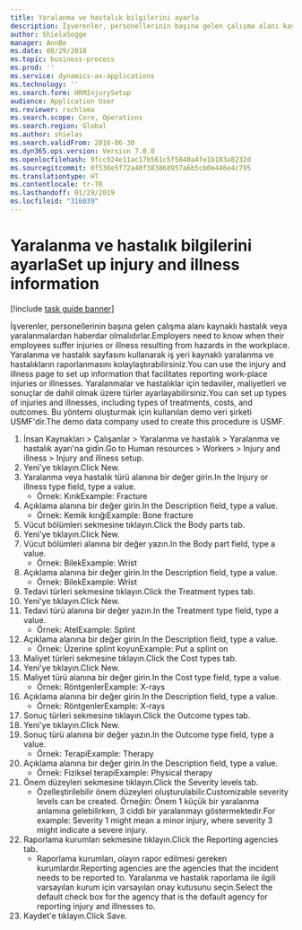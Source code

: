 ```yaml
---
title: Yaralanma ve hastalık bilgilerini ayarla
description: İşverenler, personellerinin başına gelen çalışma alanı kaynaklı hastalık veya yaralanmalardan haberdar olmalıdırlar.
author: ShielaSogge
manager: AnnBe
ms.date: 08/29/2018
ms.topic: business-process
ms.prod: ''
ms.service: dynamics-ax-applications
ms.technology: ''
ms.search.form: HRMInjurySetup
audience: Application User
ms.reviewer: rschloma
ms.search.scope: Core, Operations
ms.search.region: Global
ms.author: shielas
ms.search.validFrom: 2016-06-30
ms.dyn365.ops.version: Version 7.0.0
ms.openlocfilehash: 9fcc924e11ac17b561c5f5840a4fe1b183a8232d
ms.sourcegitcommit: 0f530e5f72a40f383868957a6b5cb0e446e4c795
ms.translationtype: HT
ms.contentlocale: tr-TR
ms.lasthandoff: 01/29/2019
ms.locfileid: "316039"
---
```

# <a name="set-up-injury-and-illness-information"></a><span data-ttu-id="1411f-103">Yaralanma ve hastalık bilgilerini ayarla</span><span class="sxs-lookup"><span data-stu-id="1411f-103">Set up injury and illness information</span></span>

[!include [task guide banner](../../includes/task-guide-banner.md)]

<span data-ttu-id="1411f-104">İşverenler, personellerinin başına gelen çalışma alanı kaynaklı hastalık veya yaralanmalardan haberdar olmalıdırlar.</span><span class="sxs-lookup"><span data-stu-id="1411f-104">Employers need to know when their employees suffer injuries or illness resulting from hazards in the workplace.</span></span> <span data-ttu-id="1411f-105">Yaralanma ve hastalık sayfasını kullanarak iş yeri kaynaklı yaralanma ve hastalıkların raporlanmasını kolaylaştırabilirsiniz.</span><span class="sxs-lookup"><span data-stu-id="1411f-105">You can use the injury and illness page to set up information that facilitates reporting work-place injuries or illnesses.</span></span> <span data-ttu-id="1411f-106">Yaralanmalar ve hastalıklar için tedaviler, maliyetleri ve sonuçlar de dahil olmak üzere türler ayarlayabilirsiniz.</span><span class="sxs-lookup"><span data-stu-id="1411f-106">You can set up types of injuries and illnesses, including types of treatments, costs, and outcomes.</span></span> <span data-ttu-id="1411f-107">Bu yöntemi oluşturmak için kullanılan demo veri şirketi USMF'dir.</span><span class="sxs-lookup"><span data-stu-id="1411f-107">The demo data company used to create this procedure is USMF.</span></span>

1. <span data-ttu-id="1411f-108">İnsan Kaynakları > Çalışanlar > Yaralanma ve hastalık > Yaralanma ve hastalık ayarı'na gidin.</span><span class="sxs-lookup"><span data-stu-id="1411f-108">Go to Human resources > Workers > Injury and illness > Injury and illness setup.</span></span>
2. <span data-ttu-id="1411f-109">Yeni'ye tıklayın.</span><span class="sxs-lookup"><span data-stu-id="1411f-109">Click New.</span></span>
3. <span data-ttu-id="1411f-110">Yaralanma veya hastalık türü alanına bir değer girin.</span><span class="sxs-lookup"><span data-stu-id="1411f-110">In the Injury or illness type field, type a value.</span></span>
    * <span data-ttu-id="1411f-111">Örnek: Kırık</span><span class="sxs-lookup"><span data-stu-id="1411f-111">Example: Fracture</span></span>  
4. <span data-ttu-id="1411f-112">Açıklama alanına bir değer girin.</span><span class="sxs-lookup"><span data-stu-id="1411f-112">In the Description field, type a value.</span></span>
    * <span data-ttu-id="1411f-113">Örnek: Kemik kırığı</span><span class="sxs-lookup"><span data-stu-id="1411f-113">Example: Bone fracture</span></span>  
5. <span data-ttu-id="1411f-114">Vücut bölümleri sekmesine tıklayın.</span><span class="sxs-lookup"><span data-stu-id="1411f-114">Click the Body parts tab.</span></span>
6. <span data-ttu-id="1411f-115">Yeni'ye tıklayın.</span><span class="sxs-lookup"><span data-stu-id="1411f-115">Click New.</span></span>
7. <span data-ttu-id="1411f-116">Vücut bölümleri alanına bir değer yazın.</span><span class="sxs-lookup"><span data-stu-id="1411f-116">In the Body part field, type a value.</span></span>
    * <span data-ttu-id="1411f-117">Örnek: Bilek</span><span class="sxs-lookup"><span data-stu-id="1411f-117">Example: Wrist</span></span>  
8. <span data-ttu-id="1411f-118">Açıklama alanına bir değer girin.</span><span class="sxs-lookup"><span data-stu-id="1411f-118">In the Description field, type a value.</span></span>
    * <span data-ttu-id="1411f-119">Örnek: Bilek</span><span class="sxs-lookup"><span data-stu-id="1411f-119">Example: Wrist</span></span>  
9. <span data-ttu-id="1411f-120">Tedavi türleri sekmesine tıklayın.</span><span class="sxs-lookup"><span data-stu-id="1411f-120">Click the Treatment types tab.</span></span>
10. <span data-ttu-id="1411f-121">Yeni'ye tıklayın.</span><span class="sxs-lookup"><span data-stu-id="1411f-121">Click New.</span></span>
11. <span data-ttu-id="1411f-122">Tedavi türü alanına bir değer yazın.</span><span class="sxs-lookup"><span data-stu-id="1411f-122">In the Treatment type field, type a value.</span></span>
    * <span data-ttu-id="1411f-123">Örnek: Atel</span><span class="sxs-lookup"><span data-stu-id="1411f-123">Example: Splint</span></span>  
12. <span data-ttu-id="1411f-124">Açıklama alanına bir değer girin.</span><span class="sxs-lookup"><span data-stu-id="1411f-124">In the Description field, type a value.</span></span>
    * <span data-ttu-id="1411f-125">Örnek: Üzerine splint koyun</span><span class="sxs-lookup"><span data-stu-id="1411f-125">Example: Put a splint on</span></span>  
13. <span data-ttu-id="1411f-126">Maliyet türleri sekmesine tıklayın.</span><span class="sxs-lookup"><span data-stu-id="1411f-126">Click the Cost types tab.</span></span>
14. <span data-ttu-id="1411f-127">Yeni'ye tıklayın.</span><span class="sxs-lookup"><span data-stu-id="1411f-127">Click New.</span></span>
15. <span data-ttu-id="1411f-128">Maliyet türü alanına bir değer girin.</span><span class="sxs-lookup"><span data-stu-id="1411f-128">In the Cost type field, type a value.</span></span>
    * <span data-ttu-id="1411f-129">Örnek: Röntgenler</span><span class="sxs-lookup"><span data-stu-id="1411f-129">Example: X-rays</span></span>  
16. <span data-ttu-id="1411f-130">Açıklama alanına bir değer girin.</span><span class="sxs-lookup"><span data-stu-id="1411f-130">In the Description field, type a value.</span></span>
    * <span data-ttu-id="1411f-131">Örnek: Röntgenler</span><span class="sxs-lookup"><span data-stu-id="1411f-131">Example: X-rays</span></span>  
17. <span data-ttu-id="1411f-132">Sonuç türleri sekmesine tıklayın.</span><span class="sxs-lookup"><span data-stu-id="1411f-132">Click the Outcome types tab.</span></span>
18. <span data-ttu-id="1411f-133">Yeni'ye tıklayın.</span><span class="sxs-lookup"><span data-stu-id="1411f-133">Click New.</span></span>
19. <span data-ttu-id="1411f-134">Sonuç türü alanına bir değer yazın.</span><span class="sxs-lookup"><span data-stu-id="1411f-134">In the Outcome type field, type a value.</span></span>
    * <span data-ttu-id="1411f-135">Örnek: Terapi</span><span class="sxs-lookup"><span data-stu-id="1411f-135">Example: Therapy</span></span>  
20. <span data-ttu-id="1411f-136">Açıklama alanına bir değer girin.</span><span class="sxs-lookup"><span data-stu-id="1411f-136">In the Description field, type a value.</span></span>
    * <span data-ttu-id="1411f-137">Örnek: Fiziksel terapi</span><span class="sxs-lookup"><span data-stu-id="1411f-137">Example: Physical therapy</span></span>  
21. <span data-ttu-id="1411f-138">Önem düzeyleri sekmesine tıklayın.</span><span class="sxs-lookup"><span data-stu-id="1411f-138">Click the Severity levels tab.</span></span>
    * <span data-ttu-id="1411f-139">Özelleştirilebilir önem düzeyleri oluşturulabilir.</span><span class="sxs-lookup"><span data-stu-id="1411f-139">Customizable severity levels can be created.</span></span> <span data-ttu-id="1411f-140">Örneğin: Önem 1 küçük bir yaralanma anlamına gelebilirken, 3 ciddi bir yaralanmayı göstermektedir.</span><span class="sxs-lookup"><span data-stu-id="1411f-140">For example: Severity 1 might mean a minor injury, where severity 3 might indicate a severe injury.</span></span>  
22. <span data-ttu-id="1411f-141">Raporlama kurumları sekmesine tıklayın.</span><span class="sxs-lookup"><span data-stu-id="1411f-141">Click the Reporting agencies tab.</span></span>
    * <span data-ttu-id="1411f-142">Raporlama kurumları, olayın rapor edilmesi gereken kurumlardır.</span><span class="sxs-lookup"><span data-stu-id="1411f-142">Reporting agencies are the agencies that the incident needs to be reported to.</span></span> <span data-ttu-id="1411f-143">Yaralanma ve hastalık raporlama ile ilgili varsayılan kurum için varsayılan onay kutusunu seçin.</span><span class="sxs-lookup"><span data-stu-id="1411f-143">Select the default check box for the agency that is the default agency for reporting injury and illnesses to.</span></span>  
23. <span data-ttu-id="1411f-144">Kaydet'e tıklayın.</span><span class="sxs-lookup"><span data-stu-id="1411f-144">Click Save.</span></span>

